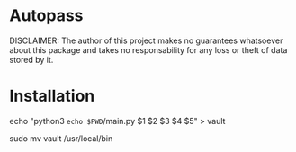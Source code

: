 # Autopass

DISCLAIMER:
The author of this project makes no guarantees whatsoever about this package and takes no responsability for any loss or theft of data stored by it.

# Installation

echo "python3 `echo $PWD`/main.py \$1 \$2 \$3 \$4 \$5" > vault

sudo mv vault /usr/local/bin
